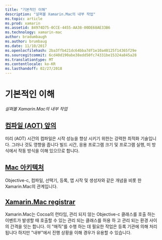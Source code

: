 ```yaml
---
title: "기본적인 이해"
description: "살펴볼 Xamarin.Mac의 내부 작업"
ms.topic: article
ms.prod: xamarin
ms.assetid: 84974D75-0CCE-4455-AA38-00DE68AE33B6
ms.technology: xamarin-mac
author: bradumbaugh
ms.author: brumbaug
ms.date: 11/10/2017
ms.openlocfilehash: 2ba3ffb421dc64bba7df1e10a40125f14365f29e
ms.sourcegitcommit: 6cd40d190abe38edd50fc74331be15324a845a28
ms.translationtype: MT
ms.contentlocale: ko-KR
ms.lasthandoff: 02/27/2018
---
```

# <a name="under-the-hood"></a>기본적인 이해

_살펴볼 Xamarin.Mac의 내부 작업_

## <a name="ahead-of-time-compilation-aotaotmd"></a>[컴파일 (AOT) 앞의](aot.md)

미리 (AOT) 시간의 컴파일은 시작 성능을 향상 시키기 위한는 강력한 최적화 기술입니다. 그러나 것도 영향을 줍니다 빌드 시간, 응용 프로그램 크기 및 프로그램 실행, 미 방식에서 작동 방식을 이해 있으므로 합니다.

## <a name="mac-architecturearchitecturemd"></a>[Mac 아키텍처](architecture.md)

Objective-c, 컴파일, 선택기, 등록, 앱 시작 및 생성자와 같은 개념을 비롯 한 Xamarin.Mac의 관계입니다.

## <a name="xamarinmac-registrarregistrarmd"></a>[Xamarin.Mac registrar](registrar.md)

Xamarin.Mac는 Cocoa의 런타임, 관리 되지 않는 Objective-c 클래스를 호출 하는 이벤트가 발생할 때 호출할 수 있는 관리 되는 클래스를 허용 하 고 관리 되는 환경 사이의 간격을 잇는 합니다. 이 "매직"를 수행 하는 데 필요한 작업은 등록 기관에 의해 처리 됩니다 하지만 "내부"에서 진행 상황을 이해 경우가 유용할 수 있습니다.
